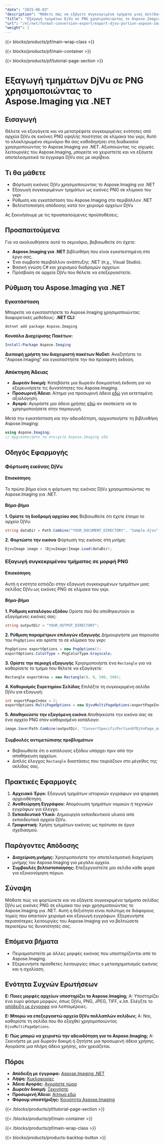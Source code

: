 ```yaml
---
"date": "2025-06-03"
"description": "Μάθετε πώς να εξάγετε συγκεκριμένα τμήματα μιας σελίδας DjVu ως εικόνες PNG σε κλίμακα του γκρι χρησιμοποιώντας το Aspose.Imaging για .NET. Ακολουθήστε αυτόν τον οδηγό βήμα προς βήμα για να βελτιστοποιήσετε την επεξεργασία των εγγράφων σας."
"title": "Εξαγωγή τμημάτων DjVu σε PNG χρησιμοποιώντας το Aspose.Imaging για .NET | Οδηγός βήμα προς βήμα"
"url": "/el/net/format-conversion-export/export-djvu-portion-aspose-imaging-dotnet/"
"weight": 1
---
```


{{< blocks/products/pf/main-wrap-class >}}

{{< blocks/products/pf/main-container >}}

{{< blocks/products/pf/tutorial-page-section >}}
# Εξαγωγή τμημάτων DjVu σε PNG χρησιμοποιώντας το Aspose.Imaging για .NET

## Εισαγωγή
Θέλετε να εξαγάγετε και να μετατρέψετε συγκεκριμένες ενότητες από αρχεία DjVu σε εικόνες PNG υψηλής ποιότητας σε κλίμακα του γκρι; Αυτό το ολοκληρωμένο σεμινάριο θα σας καθοδηγήσει στη διαδικασία χρησιμοποιώντας το Aspose.Imaging για .NET. Αξιοποιώντας τις ισχυρές λειτουργίες του Aspose.Imaging, μπορείτε να χειριστείτε και να εξάγετε αποτελεσματικά τα έγγραφα DjVu σας με ακρίβεια.

## Τι θα μάθετε
- Φόρτωση εικόνας DjVu χρησιμοποιώντας το Aspose.Imaging για .NET
- Εξαγωγή συγκεκριμένων τμημάτων ως εικόνες PNG σε κλίμακα του γκρι
- Ρύθμιση και εγκατάσταση του Aspose.Imaging στο περιβάλλον .NET
- Βελτιστοποίηση απόδοσης κατά τον χειρισμό αρχείων DjVu

Ας ξεκινήσουμε με τις προαπαιτούμενες προϋποθέσεις.

## Προαπαιτούμενα
Για να ακολουθήσετε αυτό το σεμινάριο, βεβαιωθείτε ότι έχετε:
- **Aspose.Imaging για .NET** βιβλιοθήκη που είναι εγκατεστημένη στο έργο σας.
- Ένα συμβατό περιβάλλον ανάπτυξης .NET (π.χ., Visual Studio).
- Βασική γνώση C# και χειρισμού διαδρομών αρχείων.
- Πρόσβαση σε αρχεία DjVu που θέλετε να επεξεργαστείτε.

## Ρύθμιση του Aspose.Imaging για .NET
### Εγκατάσταση
Μπορείτε να εγκαταστήσετε το Aspose.Imaging χρησιμοποιώντας διαφορετικές μεθόδους:
**.NET CLI:**
```bash
dotnet add package Aspose.Imaging
```
**Κονσόλα Διαχείρισης Πακέτων:**
```powershell
Install-Package Aspose.Imaging
```
**Διεπαφή χρήστη του διαχειριστή πακέτων NuGet:**
Αναζητήστε το "Aspose.Imaging" και εγκαταστήστε την πιο πρόσφατη έκδοση.
### Απόκτηση Άδειας
- **Δωρεάν δοκιμή:** Κατεβάστε μια δωρεάν δοκιμαστική έκδοση για να εξερευνήσετε τις δυνατότητες του Aspose.Imaging.
- **Προσωρινή Άδεια:** Αίτημα για προσωρινή άδεια [εδώ](https://purchase.aspose.com/temporary-license/) για εκτεταμένη αξιολόγηση.
- **Αγορά:** Αγοράστε μια άδεια χρήσης [εδώ](https://purchase.aspose.com/buy) αν σκοπεύετε να το χρησιμοποιήσετε στην παραγωγή.

Μετά την εγκατάσταση και την αδειοδότηση, αρχικοποιήστε τη βιβλιοθήκη Aspose.Imaging:
```csharp
using Aspose.Imaging;
// Αρχικοποιήστε τα στοιχεία Aspose.Imaging εδώ
```

## Οδηγός Εφαρμογής
### Φόρτωση εικόνας DjVu
#### Επισκόπηση
Το πρώτο βήμα είναι η φόρτωση της εικόνας DjVu χρησιμοποιώντας το Aspose.Imaging για .NET.
#### Βήμα-βήμα
**1. Ορίστε τη διαδρομή αρχείου σας**
Βεβαιωθείτε ότι έχετε έτοιμο το αρχείο DjVu:
```csharp
string dataDir = Path.Combine("YOUR_DOCUMENT_DIRECTORY", "Sample.djvu");
```
**2. Φορτώστε την εικόνα**
Φόρτωση της εικόνας στη μνήμη:
```csharp
DjvuImage image = (DjvuImage)Image.Load(dataDir);
```
### Εξαγωγή συγκεκριμένου τμήματος σε μορφή PNG
#### Επισκόπηση
Αυτή η ενότητα εστιάζει στην εξαγωγή συγκεκριμένων τμημάτων μιας σελίδας DjVu ως εικόνες PNG σε κλίμακα του γκρι.
#### Βήμα-βήμα
**1. Ρύθμιση καταλόγου εξόδου**
Ορίστε πού θα αποθηκευτούν οι εξαγόμενες εικόνες σας:
```csharp
string outputDir = "YOUR_OUTPUT_DIRECTORY";
```
**2. Ρύθμιση παραμέτρων επιλογών εξαγωγής**
Δημιουργήστε μια παρουσία του `PngOptions` και ορίστε το σε κλίμακα του γκρι:
```csharp
PngOptions exportOptions = new PngOptions();
exportOptions.ColorType = PngColorType.Grayscale;
```
**3. Ορίστε την περιοχή εξαγωγής**
Χρησιμοποιήστε ένα `Rectangle` για να καθορίσετε το τμήμα που θέλετε να εξαγάγετε:
```csharp
Rectangle exportArea = new Rectangle(0, 0, 500, 500);
```
**4. Καθορισμός Ευρετηρίου Σελίδας**
Επιλέξτε τη συγκεκριμένη σελίδα DjVu για εξαγωγή:
```csharp
int exportPageIndex = 2;
exportOptions.MultiPageOptions = new DjvuMultiPageOptions(exportPageIndex, exportArea);
```
**5. Αποθηκεύστε την εξαγόμενη εικόνα**
Αποθηκεύστε την εικόνα σας σε ένα αρχείο PNG στον καθορισμένο κατάλογο:
```csharp
image.Save(Path.Combine(outputDir, "ConvertSpecificPortionOfDjVuPage_out.png"), exportOptions);
```
#### Συμβουλές αντιμετώπισης προβλημάτων
- Βεβαιωθείτε ότι ο κατάλογος εξόδου υπάρχει πριν από την αποθήκευση αρχείων.
- Διπλός έλεγχος `Rectangle` διαστάσεις που ταιριάζουν στο μέγεθος της σελίδας σας.

## Πρακτικές Εφαρμογές
1. **Αρχειακό Έργο:** Εξαγωγή τμημάτων ιστορικών εγγράφων για ψηφιακή αρχειοθέτηση.
2. **Αναθεώρηση Εγγράφου:** Απομόνωση τμημάτων νομικών ή τεχνικών εγγράφων για έλεγχο.
3. **Εκπαιδευτικό Υλικό:** Δημιουργία εκπαιδευτικού υλικού από εκπαιδευτικά αρχεία DjVu.
4. **Γραφιστική:** Χρήση τμημάτων εικόνας ως πρότυπα σε έργα σχεδιασμού.

## Παράγοντες Απόδοσης
- **Διαχείριση μνήμης:** Χρησιμοποιήστε την αποτελεσματική διαχείριση μνήμης του Aspose.Imaging για μεγάλα αρχεία.
- **Συμβουλές βελτιστοποίησης:** Επεξεργαστείτε μία σελίδα κάθε φορά για εξοικονόμηση πόρων.

## Σύναψη
Μάθατε πώς να φορτώνετε και να εξάγετε συγκεκριμένα τμήματα σελίδας DjVu ως εικόνες PNG σε κλίμακα του γκρι χρησιμοποιώντας το Aspose.Imaging για .NET. Αυτή η δεξιότητα είναι πολύτιμη σε διάφορους τομείς που απαιτούν χειρισμό και εξαγωγή εγγράφων. Εξερευνήστε περισσότερες λειτουργίες του Aspose.Imaging για να βελτιώσετε περαιτέρω τις δυνατότητές σας.

## Επόμενα βήματα
- Πειραματιστείτε με άλλες μορφές εικόνας που υποστηρίζονται από το Aspose.Imaging.
- Εξερευνήστε πρόσθετες λειτουργίες όπως ο μετασχηματισμός εικόνας και η σχολίαση.

## Ενότητα Συχνών Ερωτήσεων
**Ε: Ποιες μορφές αρχείων υποστηρίζει το Aspose.Imaging;**
Α: Υποστηρίζει ένα ευρύ φάσμα μορφών, όπως DjVu, PNG, JPEG, TIFF, κ.λπ. Ελέγξτε το [απόδειξη με έγγραφα](https://reference.aspose.com/imaging/net/) για λεπτομέρειες.

**Ε: Μπορώ να επεξεργαστώ αρχεία DjVu πολλαπλών σελίδων;**
Α: Ναι, καθορίστε τη σελίδα που θα εξαχθεί χρησιμοποιώντας `DjvuMultiPageOptions`.

**Ε: Πώς μπορώ να χειριστώ την αδειοδότηση για το Aspose.Imaging;**
Α: Ξεκινήστε με μια δωρεάν δοκιμή ή ζητήστε μια προσωρινή άδεια χρήσης. Αγοράστε μια πλήρη άδεια χρήσης, εάν χρειάζεται.

## Πόροι
- **Απόδειξη με έγγραφα:** [Aspose.Imaging .NET](https://reference.aspose.com/imaging/net/)
- **Λήψη:** [Κυκλοφορίες](https://releases.aspose.com/imaging/net/)
- **Άδεια Αγοράς:** [Αγοράστε τώρα](https://purchase.aspose.com/buy)
- **Δωρεάν δοκιμή:** [Ξεκινήστε](https://releases.aspose.com/imaging/net/)
- **Προσωρινή Άδεια:** [Αίτημα εδώ](https://purchase.aspose.com/temporary-license/)
- **Φόρουμ υποστήριξης:** [Κοινότητα Aspose.Imaging](https://forum.aspose.com/c/imaging/10)

{{< /blocks/products/pf/tutorial-page-section >}}

{{< /blocks/products/pf/main-container >}}

{{< /blocks/products/pf/main-wrap-class >}}

{{< blocks/products/products-backtop-button >}}